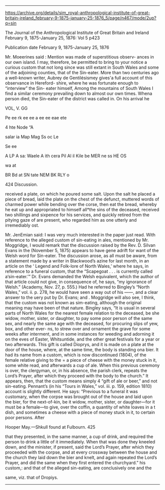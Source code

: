 
---

https://archive.org/details/sim_royal-anthropological-institute-of-great-britain-ireland_february-9-1875-january-25-1876_5/page/n467/mode/2up?q=sin

The Journal of the Anthropological Institute of Great Britain and Ireland  February 9, 1875-January 25, 1876: Vol 5 p423

Publication date February 9, 1875-January 25, 1876


Mr. Moeerines said : Mention was made of superstitious observ- 
ances in our own island. I may, therefore, be permitted to bring 
to your notice a curious custom that not long since was still extant 
in South Wales and some of the adjoining counties, that of the 
Sin-eater. More than two centuries ago a well-known writer, Aubrey 
de Gentilésismey gives'a full account of this observance in Hereford- 
shire, where he was fortunate enough to “interview” the Sin- 
eater himself, Among the mountains of South Wales I find a similar 
ceremony prevailing down to almost our own times. Whena person 
died, the Sin-eater of the district was called in. On his arrival he 


VOL, V. GG 








Pe ee rk ee ee a ee ee eae ete 


4 hte Node “A 


salar ia Map Mag Ss oc Le 


Se ee 


A LP A sa: Waele A ith cera Pil Al il Kile be MER ne ss HE OS 


wa at 


BR Bd at SN tate NEM BK RLY o 


424 Discussion. 





received a plate, on which he poured some salt. Upon the salt he 
placed a piece of bread, laid the plate on the chest of the defunct, 
muttered words of charmed power while bending over the corse, 
then eat the bread, whereby he eat up and appropriated to himself 
all*the sins of the deceased, received two shillings and sixpence 
for his services, and quickly retired from the pitying gaze of 
are present, who regarded him as one utterly and irremediably 
ost. 


Mr. JenEmian said: I was very much interested in the paper 
just read. With reference to the alleged custom of sin-eating in 
ales, mentioned by Mr. Moggridge, I would remark that the 
discussion raised by the Rev. D. Silvan Evans in the 
(November 5, 1875) appears to have gene adrift for want of the 
Welsh word for Sin-eater. The discussion arose, as all must be 
aware, from a statement made by a writer in Blackwood’s azine 
for last month, in an article on the ‘ Legend and Folk-lore of North 
Wales,’ where he says, in reference to a funeral custom, that the 
“Scapegoat . . . is currently called a‘sin-eater.’” Dr. Evans 
demanded the Welsh equivalent, which the author of that article 
could not give, in consequence of, he says, “my ignorance of 
Welsh.” (Academy, Nov. 27, p. 555.) Had he referred to 
Bingley’s “North Wales,” vol. ii. p. 278, he would have 
seen a way out of his ——, and a clear answer to the 
uery put by Dr. Evans; and . Moggridge will also see, I 
think, that the custom was not known as sim-eating, although 
the original meaning may have been of that nature. Bingley says, 
“It is usual in several parts of North Wales for the nearest female 
relation to the deceased, be she widow, mother, sister, or daughter, 
to pay some poor person of the same sex, and nearly the same age 
with the deceased, for procuring slips of yew, box, and other ever- 
ns, to strew over and ornament the grave for some weeks after 
interment, and in some instances for weeding and adorning it on the 
eves of Easter, Whitsuntide, and the other great festivals for a 
year or two afterwards. This gift is called Dioprys, and it is made 
on a plate at the door of the house, where, at the same time, the 
body is standing ona bier. It had its name from a custom, which 
is now discontinued (1804), of the female relative giving to the 
= a piece of cheese with the money stuck in it, some white 
read, and afterwards a cup of ale. When this previous ceremony 
is over, the clergyman, or, in his absence, the parish clerk, repeats 
the Lord’s Prayer, after which they proceed with the body to the 
church.” It appears, then, that the custom means simply 4 
“gift of ale or beer,” and not sin-eating. Pennant’s (in his 
“Tours in Wales,” vol. iii. p. 159, edition 1810) account is 
slightly different. He says: “Previous to a funeral it was 
customary, when the corpse was brought out of the house and 
laid upon the bier, for the next-of-kin, be it widow, mother, sister, 
or daughter—for it must be a female—to give, over the coffin, a 
quantity of white loaves in a t dish, and sometimes a cheese 
with a piece of money stuck in it, to certain poor persons. After 


Hooper May.—Shkull found at Fulbourn. 425 


that they presented, in the same manner, a cup of drink, and 
required the person to drink a little of it immediately. When that 
was done they kneeled down, and the minister, if present, said the 
Lord’s Prayer, after which they proceeded with the corpse, and at 
every crossway between the house and the church they laid down 
the bier and knelt, and again repeated the Lord’s Prayer, and did 
the same when they first entered the churchyard.” his custom,: 
and that of the alleged sin-eating, are conclusively one and the 


same, viz. that of Dropiys. 

---

